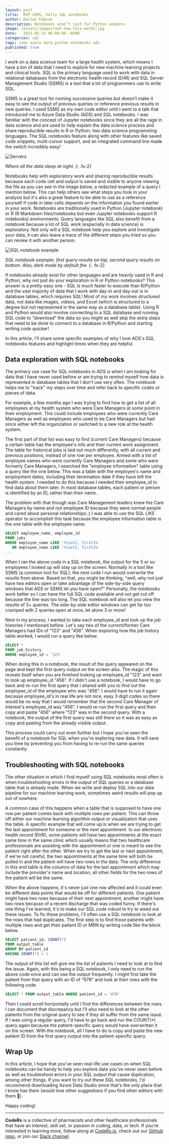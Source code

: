 ```yaml
---
layout: post
title:  RIP SSMS, hello SQL notebooks
author: Dalton Fabian
description: Notebooks aren’t just for Python anymore.
image: /assets/images/not-how-this-works.jpg
date:   2021-05-23 06:00:00 -0600
categories: sql
tags: ssms azure data python notebooks ads
published: true
---
```


I work on a data science team for a large health system, which means I have a ton of data that I need to explore for new machine learning projects and clinical tools. SQL is the primary language used to work with data in relational databases from the electronic health record (EHR) and SQL Server Management Studio (SSMS) is a tool that a lot of programmers use to write SQL.

SSMS is a great tool for running successive queries but doesn’t make it easy to see the output of previous queries or reference previous results in new queries. I used SSMS as my own code editor until I went to a talk that introduced me to Azure Data Studio (ADS) and SQL notebooks. I was familiar with the concept of Jupyter notebooks since they are all the rage in data science and are used to help explain the data science process and share reproducible results in R or Python, two data science programming languages. The SQL notebooks feature along with other features like saved code snippets, multi-cursor support, and an integrated command line made the switch incredibly easy!

![Servers](/assets/images/servers.jpg)

*Where all the data sleep at night.*
{: .fs-2}

Notebooks help with exploratory work and sharing reproducible results because each code cell and output is saved and visible to anyone viewing the file as you can see in the image below, a redacted example of a query I mention below. This can help others see what steps you took in your analysis but it's also a great feature to be able to use as a reference yourself if code in later cells depends on the information you found earlier in your work. Notebooks are traditionally used in Python (Jupyter notebook) or R (R Markdown files/notebooks but even Jupyter notebooks support R notebooks) environments. Query languages like SQL also benefit from a notebook because a lot of SQL work (especially in data science) is exploratory. Not only will a SQL notebook help you explore and investigate your data, it can also leave a trace of the different steps you tried so you can review it with another person.

![SQL notebook example](/assets/images/ads.png)

*SQL notebook example: first query results on top, second query results on bottom. Also, dark mode by default ftw.*
{: .fs-2}

If notebooks already exist for other languages and are heavily used in R and Python, why not just do your exploration in R or Python notebooks? This answer is a pretty easy one - SQL is much faster to execute than R/Python and the vast majority of data that I work with day-in and day-out is in database tables, which requires SQL! Most of my work involves structured data, not data like images, videos, and Excel (which is structured to a degree but not represented in the same way as a database table). Using R and Python would also involve connecting to a SQL database and running SQL code to "download" the data so you might as well skip the extra steps that need to be done to connect to a database in R/Python and starting writing code quicker!

In this article, I'll share some specific examples of why I love ADS's SQL notebooks features and highlight times when they are helpful.

## Data exploration with SQL notebooks

The primary use case for SQL notebooks in ADS is when I am looking for data that I have never used before or am trying to remind myself how data is represented in database tables that I don't use very often. The notebook helps me to "track" my steps over time and refer back to specific codes or pieces of data.

For example, a few months ago I was trying to find how to get a list of all employees at my health system who were Care Managers at some point in their employment. This could include employees who were currently Care Managers as well as employees who used to be Care Managers but had since either left the organization or switched to a new role at the health system.

The first part of that list was easy to find (current Care Managers) because a certain table has the employee's info and their current work assignment. The table for historical jobs is laid out much differently, with all current and previous positions, instead of one row per employee. Armed with a list of employee names who were currently Care Managers and some who were formerly Care Managers, I searched the "employee information" table using a query like the one below. This was a table with the employee's name and employment dates, including their termination date if they have left the health system. I needed to do this because I needed their employee_id to find data about them later. In most database tables, each patient or person is identified by an ID, rather than their name.

The problem with that though was Care Management leaders knew the Care Managers by name and not employee ID because they were normal people and cared about personal relationships ;) I was able to use the SQL LIKE operator to accomplish this task because the employee information table is the one table with the employee name.

```sql
SELECT employee_name, employee_id
FROM jobs
WHERE employee_name LIKE '%last1, first1%'
   OR employee_name LIKE '%last2, first2%'
...
```

When I ran the above code in a SQL notebook, the output for the 5 or so employees I looked up will stay up on the screen. Normally in a tool like SSMS (a common tool for SQL), the next code I run would overwrite the results from above. Based on that, you might be thinking, "well, why not just have two editors open or take advantage of the side-by-side query windows that ADS or SSMS let you have open?" Personally, the notebooks work better so I can have the full SQL code available and not get cut off because the line was too long. The SQL notebook will also let you view the results of 3+ queries. The side-by-side editor windows can get far too cramped with 2 queries open at once, let alone 3 or more!

Next in my process, I wanted to take each employee_id and look up the job histories I mentioned before. Let's say two of the current/former Care Managers had IDs of "123" and "456". When exploring how the job history table worked, I would run a query like below.

```sql
SELECT *
FROM job_history
WHERE employee_id = '123'
```

When doing this in a notebook, the result of the query appeared on the page and kept the first query output on the screen also. The magic of this reveals itself when you are finished looking up employee_id "123" and want to look up employee_id "456". If I didn't use a notebook, I would have to go back and re-run the first query that I shared with you to find out the employee_id of the employee who was "456". I would have to run it again because employee_id's in real life are not nice, easy 3 digit codes so there would be no way that I would remember that the second Care Manager of interest's employee_id was "456". I would re-run the first query and then copy and paste "456" where "123" was in the second query. With a notebook, the output of the first query was still there so it was as easy as copy and pasting from the already visible output.

This process could carry out even further but I hope you've seen the benefit of a notebook for SQL when you're exploring new data. It will save you time by preventing you from having to re-run the same queries constantly.

## Troubleshooting with SQL notebooks

The other situation in which I find myself using SQL notebooks most often is when troubleshooting errors in the output of SQL queries or a database table that is already made. When we write and deploy SQL into our data pipeline for our machine learning work, sometimes weird results will pop up out of nowhere.

A common case of this happens when a table that is supposed to have one row per patient comes back with multiple rows per patient. This can throw off either our machine learning algorithm output or visualization that uses the table. A specific example that will come up is when we are trying to get the last appointment for someone or the next appointment. In our electronic health record (EHR), some patients will have two appointments at the exact same time in the same clinic which usually means that two healthcare professionals are assisting with the appointment or one is meant to see the patient right after the other. When we try to get the last or next appointment, if we're not careful, the two appointments at the same time will both be pulled in and the patient will have two rows in the data. The only difference in this end table is the columns of data for the last appointment which may include the provider's name and location; all other fields for the two rows of the patient will be the same.

When the above happens, it's never just one row affected and it could even be different data points that would be off for different patients. One patient might have two rows because of their next appointment, another might have two rows because of a recent discharge that was coded funny. If there's one thing I've learned, it's to make our SQL code robust to try to weed out these issues. To fix these problems, I'll often use a SQL notebook to look at the rows that had duplicates. The first step is to find those patients with multiple rows and get their patient ID or MRN by writing code like the block below.

```sql
SELECT patient_id, COUNT(*) 
FROM output_table 
GROUP BY patient_id 
HAVING COUNT(*) > 1
```

The output of this list will give me the list of patients I need to look at to find the issue. Again, with this being a SQL notebook, I only need to run the above code once and can use the output frequently. I might first take the patient from that query with an ID of "678" and look at their rows with the following code.

```sql
SELECT * FROM output_table WHERE patient_id = '678'
```

Then I could scroll horizontally until I find the differences between the rows. I can document that discrepancy but I'll also need to look at the other patients from the original query to see if they all suffer from the same issue. If I was using a regular query, I'd have to go back and run the COUNT(*) query again because the patient-specific query would have overwritten it on the screen. With the notebook, all I have to do is copy and paste the new patient ID from the first query output into the patient-specific query.

## Wrap Up

In this article, I hope that you've seen real-life use cases on when SQL notebooks can be handy to help you explore data you've never seen before as well as troubleshoot errors in your SQL output that cause duplication, among other things. If you want to try out these SQL notebooks, I'd recommend downloading Azure Data Studio since that's the only place that I know has them (would love other suggestions if you find other editors with them 🙂).

Happy coding!

---

**CodeRx** is a collective of pharmacists and other healthcare professionals that have an interest, skill set, or passion in coding, data, or tech. If you're interested in learning more, follow along at [CodeRx.io](https://coderx.io/), check out our [GitHub repo](https://github.com/coderxio/dailymed-api), or join our [Slack channel](https://join.slack.com/t/coderx/shared_invite/zt-5b8e9kr4-PsKAVe4crGmECQyyxDIJgQ).
